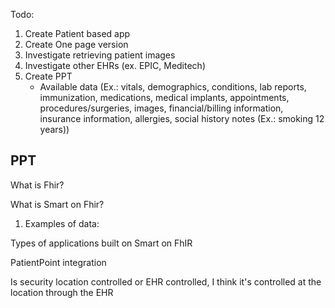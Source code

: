 Todo:

1) Create Patient based app
2) Create One page version
3) Investigate retrieving patient images
4) Investigate other EHRs (ex. EPIC, Meditech)
5) Create PPT
   - Available data (Ex.: vitals, demographics, conditions, lab reports, immunization, medications, medical implants, appointments, procedures/surgeries, images, financial/billing information, insurance information, allergies, social history notes (Ex.: smoking 12 years))



PPT
---

What is Fhir?

What is Smart on Fhir?

1) Examples of data:

Types of applications built on Smart on FhIR

PatientPoint integration

Is security location controlled or EHR controlled, I think it's controlled at the location through the EHR

